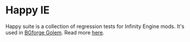 # Happy IE

Happy suite is a collection of regression tests for Infinity Engine mods. It's used in [BGforge Golem](https://golem.bgforge.net).
Read more [here](https://forums.bgforge.net/viewtopic.php?f=37&p=663).
